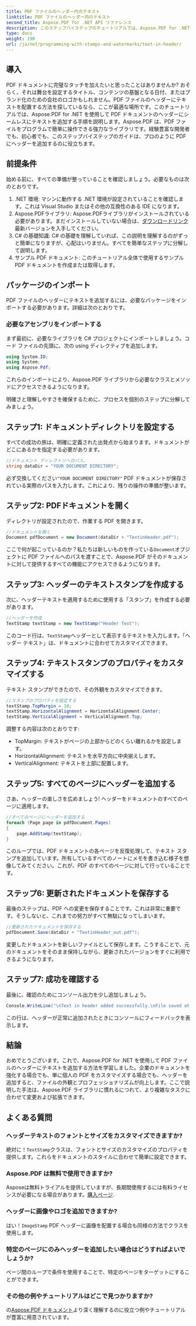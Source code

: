 ```yaml
---
title: PDF ファイルのヘッダー内のテキスト
linktitle: PDF ファイルのヘッダー内のテキスト
second_title: Aspose.PDF for .NET API リファレンス
description: このステップバイステップのチュートリアルでは、Aspose.PDF for .NET を使用して PDF にテキスト ヘッダーを追加する方法を学習します。ドキュメントを効率的かつ効果的に強化します。
type: docs
weight: 190
url: /ja/net/programming-with-stamps-and-watermarks/text-in-header/
---
```

## 導入

PDF ドキュメントに完璧なタッチを加えたいと思ったことはありませんか? おそらく、それは舞台を設定するタイトル、コンテンツの基盤となる日付、またはブランド化のための会社のロゴかもしれません。PDF ファイルのヘッダーにテキストを配置する方法を探しているなら、ここが最適な場所です。このチュートリアルでは、Aspose.PDF for .NET を使用して PDF ドキュメントのヘッダーにシームレスにテキストを追加する手順を説明します。Aspose.PDF は、PDF ファイルをプログラムで簡単に操作できる強力なライブラリです。経験豊富な開発者でも、初心者でも、このステップバイステップのガイドは、プロのように PDF にヘッダーを追加するのに役立ちます。

## 前提条件

始める前に、すべての準備が整っていることを確認しましょう。必要なものは次のとおりです。

1. .NET 環境: マシンに動作する .NET 環境が設定されていることを確認します。これは Visual Studio またはその他の互換性のある IDE になります。
2.  Aspose.PDFライブラリ: Aspose.PDFライブラリがインストールされている必要があります。まだインストールしていない場合は、[ダウンロードリンク](https://releases.aspose.com/pdf/net/)最新バージョンを入手してください。
3. C# の基礎知識: C# の基礎を理解していれば、この説明を理解するのがずっと簡単になりますが、心配はいりません。すべてを簡単なステップに分解して説明します。
4. サンプル PDF ドキュメント: このチュートリアル全体で使用するサンプル PDF ドキュメントを作成または取得します。

## パッケージのインポート

PDF ファイルのヘッダーにテキストを追加するには、必要なパッケージをインポートする必要があります。詳細は次のとおりです。

### 必要なアセンブリをインポートする

まず最初に、必要なライブラリを C# プロジェクトにインポートしましょう。コード ファイルの先頭に、次の using ディレクティブを追加します。

```csharp
using System.IO;
using System;
using Aspose.Pdf;
```

これらのインポートにより、Aspose.PDF ライブラリから必要なクラスとメソッドにアクセスできるようになります。

明確さと理解しやすさを確保するために、プロセスを個別のステップに分解してみましょう。

## ステップ1: ドキュメントディレクトリを設定する

すべての成功の旅は、明確に定義された出発点から始まります。ドキュメントがどこにあるかを指定する必要があります。

```csharp
//ドキュメント ディレクトリへのパス。
string dataDir = "YOUR DOCUMENT DIRECTORY";
```

必ず交換してください`"YOUR DOCUMENT DIRECTORY"` PDF ドキュメントが保存されている実際のパスを入力します。これにより、残りの操作の準備が整います。

## ステップ2: PDFドキュメントを開く

ディレクトリが設定されたので、作業する PDF を開きます。

```csharp
//ドキュメントを開く
Document pdfDocument = new Document(dataDir + "TextinHeader.pdf");
```

ここで何が起こっているのか？私たちは新しいものを作っている`Document`オブジェクトに PDF ファイルへのパスを渡すことで、Aspose.PDF がそのドキュメントに対して提供するすべての機能にアクセスできるようになります。

## ステップ3: ヘッダーのテキストスタンプを作成する

次に、ヘッダーテキストを適用するために使用する「スタンプ」を作成する必要があります。

```csharp
//ヘッダーを作成
TextStamp textStamp = new TextStamp("Header Text");
```

このコード行は、`TextStamp`ヘッダーとして表示するテキストを入力します。「ヘッダー テキスト」は、ドキュメントに合わせてカスタマイズできます。 

## ステップ4: テキストスタンプのプロパティをカスタマイズする

テキスト スタンプができたので、その外観をカスタマイズできます。

```csharp
//スタンプのプロパティを設定する
textStamp.TopMargin = 10;
textStamp.HorizontalAlignment = HorizontalAlignment.Center;
textStamp.VerticalAlignment = VerticalAlignment.Top;
```

調整する内容は次のとおりです:
- TopMargin: テキストがページの上部からどのくらい離れるかを設定します。
- HorizontalAlignment: テキストを水平方向に中央揃えします。
- VerticalAlignment: テキストを上部に配置します。

## ステップ5: すべてのページにヘッダーを追加する

さあ、ヘッダーの楽しさを広めましょう! ヘッダーをドキュメントのすべてのページに適用します。

```csharp
//すべてのページにヘッダーを追加する
foreach (Page page in pdfDocument.Pages)
{
    page.AddStamp(textStamp);
}
```

このループでは、PDF ドキュメントの各ページを反復処理して、テキスト スタンプを追加しています。所有しているすべてのノートにメモを書き込む様子を想像してみてください。これが、PDF のすべてのページに対して行っていることです。

## ステップ6: 更新されたドキュメントを保存する

最後のステップは、PDF への変更を保存することです。これは非常に重要です。そうしないと、これまでの努力がすべて無駄になってしまいます。

```csharp
//更新されたドキュメントを保存する
pdfDocument.Save(dataDir + "TextinHeader_out.pdf");
```

変更したドキュメントを新しいファイルとして保存します。こうすることで、元のドキュメントをそのまま保持しながら、更新されたバージョンをすぐに利用できるようになります。

## ステップ7: 成功を確認する

最後に、確認のためにコンソール出力を少し追加しましょう。

```csharp
Console.WriteLine("\nText in header added successfully.\nFile saved at " + dataDir);
```

この行は、ヘッダーが正常に追加されたときにコンソールにフィードバックを表示します。

## 結論

おめでとうございます。これで、Aspose.PDF for .NET を使用して PDF ファイルのヘッダーにテキストを追加する方法を学習しました。企業のドキュメントを強化する場合でも、単に個人の PDF をカスタマイズする場合でも、ヘッダーを追加すると、ファイルの外観とプロフェッショナリズムが向上します。ここで説明した手法は、Aspose.PDF ライブラリに慣れるにつれて、より複雑なタスクに合わせて変更および拡張できます。

## よくある質問

### ヘッダーテキストのフォントとサイズをカスタマイズできますか?
絶対に！`TextStamp`クラスは、フォントとサイズのカスタマイズのプロパティを提供します。これらをドキュメントのスタイルに合わせて簡単に設定できます。

### Aspose.PDF は無料で使用できますか?
Asposeは無料トライアルを提供していますが、長期間使用するには有料ライセンスが必要になる場合があります。[購入ページ](https://purchase.aspose.com/buy).

### ヘッダーに画像やロゴを追加できますか?
はい！`ImageStamp` PDF ヘッダーに画像を配置する場合も同様の方法でクラスを使用します。

### 特定のページにのみヘッダーを追加したい場合はどうすればよいでしょうか?
ページ間のループで条件を使用することで、特定のページをターゲットにすることができます。

### その他の例やチュートリアルはどこで見つかりますか?
の[Aspose.PDF ドキュメント](https://reference.aspose.com/pdf/net/)より深く理解するのに役立つ例やチュートリアルが豊富に用意されています。